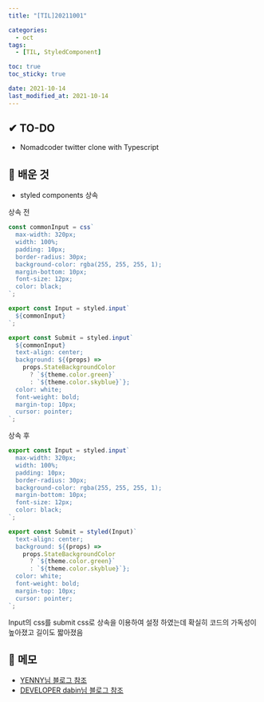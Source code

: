 ```yaml
---
title: "[TIL]20211001"

categories:
  - oct
tags:
  - [TIL, StyledComponent]

toc: true
toc_sticky: true

date: 2021-10-14
last_modified_at: 2021-10-14
---
```


## ✔ TO-DO

- Nomadcoder twitter clone with Typescript

## 💾 배운 것

- styled components 상속

상속 전

```javascript
const commonInput = css`
  max-width: 320px;
  width: 100%;
  padding: 10px;
  border-radius: 30px;
  background-color: rgba(255, 255, 255, 1);
  margin-bottom: 10px;
  font-size: 12px;
  color: black;
`;

export const Input = styled.input`
  ${commonInput}
`;

export const Submit = styled.input`
  ${commonInput}
  text-align: center;
  background: ${(props) =>
    props.StateBackgroundColor
      ? `${theme.color.green}`
      : `${theme.color.skyblue}`};
  color: white;
  font-weight: bold;
  margin-top: 10px;
  cursor: pointer;
`;
```

상속 후

```javascript
export const Input = styled.input`
  max-width: 320px;
  width: 100%;
  padding: 10px;
  border-radius: 30px;
  background-color: rgba(255, 255, 255, 1);
  margin-bottom: 10px;
  font-size: 12px;
  color: black;
`;

export const Submit = styled(Input)`
  text-align: center;
  background: ${(props) =>
    props.StateBackgroundColor
      ? `${theme.color.green}`
      : `${theme.color.skyblue}`};
  color: white;
  font-weight: bold;
  margin-top: 10px;
  cursor: pointer;
`;
```

Input의 css를 submit css로 상속을 이용하여 설정 하였는데 확실히 코드의 가독성이 높아졌고 길이도 짧아졌음

## 📝 메모

- [YENNY님 블로그 참조](https://insindema.tistory.com/49)
- [DEVELOPER dabin님 블로그 참조](https://kimdabin.tistory.com/entry/Styled-Components-%EA%B0%84%EB%8B%A8-%EC%A0%95%EB%A6%AC-Basic)

